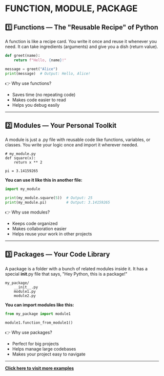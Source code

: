 # FUNCTION, MODULE, PACKAGE

## 1️⃣ Functions — The "Reusable Recipe" of Python
A function is like a recipe card. You write it once and reuse it whenever you need. It can take ingredients (arguments) and give you a dish (return value).

```python
def greet(name):
    return f"Hello, {name}!"

message = greet("Alice")
print(message)  # Output: Hello, Alice!
```

👉 Why use functions?

- Saves time (no repeating code)
- Makes code easier to read
- Helps you debug easily

---

## 2️⃣ Modules — Your Personal Toolkit
A module is just a .py file with reusable code like functions, variables, or classes. You write your logic once and import it wherever needed.
```pyhton
# my_module.py
def square(x):
    return x ** 2

pi = 3.14159265
```
**You can use it like this in another file:**
```python
import my_module

print(my_module.square(5))  # Output: 25
print(my_module.pi)         # Output: 3.14159265
```

👉 Why use modules?

- Keeps code organized
- Makes collaboration easier
- Helps reuse your work in other projects

---

## 3️⃣ Packages — Your Code Library
A package is a folder with a bunch of related modules inside it. 
It has a special __init__.py file that says, "Hey Python, this is a package!"
```pyhton
my_package/
    __init__.py
    module1.py
    module2.py
```
**You can import modules like this:**
```python
from my_package import module1

module1.function_from_module1()
```
👉 Why use packages?

- Perfect for big projects
- Helps manage large codebases
- Makes your project easy to navigate


---

[**Click here to visit more examples**](https://github.com/SereneSyntax04/python-for-devops/blob/main/examples/function.py)
